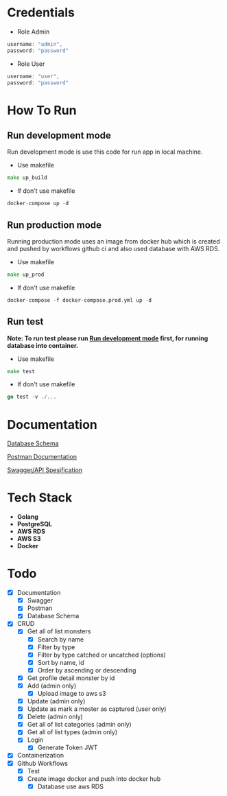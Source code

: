 # Credentials
- Role Admin
```javascript
username: "admin",
password: "password"
```

- Role User
```javascript
username: "user",
password: "password"
```
# How To Run
## Run development mode
Run development mode is use this code for run app in local machine.
- Use makefile
```go
make up_build
```

- If don't use makefile
```go
docker-compose up -d
```

## Run production mode
Running production mode uses an image from docker hub which is created and pushed by workflows github ci and also used database with AWS RDS.
- Use makefile
```go
make up_prod
```

- If don't use makefile
```go
docker-compose -f docker-compose.prod.yml up -d 
```

## Run test
**Note: To run test please run [Run development mode](##run-development-mode) first, for running database into container.**
- Use makefile
```go
make test 
```

- If don't use makefile
```go
go test -v ./...
```

# Documentation
[Database Schema](https://dbdiagram.io/d/63934a1abae3ed7c4545dab5)

[Postman Documentation](https://documenter.getpostman.com/view/12132212/2s8Z6scGJ9)

[Swagger/API Spesification](https://app.swaggerhub.com/apis/DARMAWANRIZKY43/POKEDEX/1.0.0#/Monsters/get_api_v1_monsters)

# Tech Stack
- **Golang**
- **PostgreSQL**
- **AWS RDS**
- **AWS S3**
- **Docker**

# Todo
- [x] Documentation
    - [x] Swagger
    - [x] Postman
    - [x] Database Schema
- [x] CRUD
    - [x] Get all of list monsters
        - [x] Search by name
        - [x] Filter by type
        - [x] Filter by type catched or uncatched (options)
        - [x] Sort by name, id
        - [x] Order by ascending or descending
    - [x] Get profile detail monster by id
    - [x] Add (admin only)
        - [x] Upload image to aws s3
    - [x] Update (admin only)
    - [x] Update as mark a moster as captured (user only)
    - [x] Delete (admin only)
    - [x] Get all of list categories (admin only)
    - [x] Get all of list types (admin only)
    - [x] Login
        - [x] Generate Token JWT
- [x] Containerization
- [x] Github Workflows
    - [x] Test
    - [x] Create image docker and push into docker hub
        - [x] Database use aws RDS